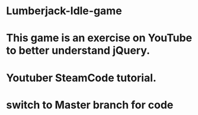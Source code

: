 # Lumberjack-Idle-game
# This game is an exercise on YouTube to better understand jQuery. 
# Youtuber SteamCode tutorial.
# switch to Master branch for code
